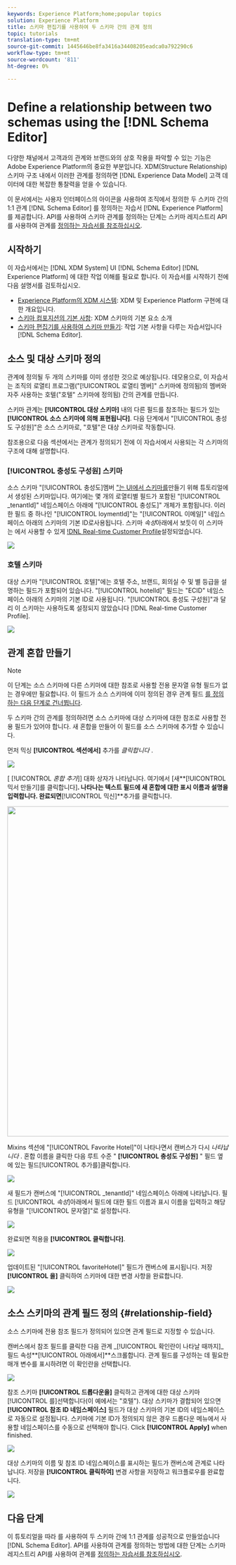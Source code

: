 ```yaml
---
keywords: Experience Platform;home;popular topics
solution: Experience Platform
title: 스키마 편집기를 사용하여 두 스키마 간의 관계 정의
topic: tutorials
translation-type: tm+mt
source-git-commit: 1445646be8fa3416a34408205eadca0a792290c6
workflow-type: tm+mt
source-wordcount: '811'
ht-degree: 0%

---
```



# Define a relationship between two schemas using the [!DNL Schema Editor]

다양한 채널에서 고객과의 관계와 브랜드와의 상호 작용을 파악할 수 있는 기능은 Adobe Experience Platform의 중요한 부분입니다. XDM(Structure Relationship) 스키마 구조 내에서 이러한 관계를 정의하면 [!DNL Experience Data Model] 고객 데이터에 대한 복잡한 통찰력을 얻을 수 있습니다.

이 문서에서는 사용자 인터페이스의 아이콘을 사용하여 조직에서 정의한 두 스키마 간의 1:1 관계 [!DNL Schema Editor] 를 정의하는 자습서 [!DNL Experience Platform] 를 제공합니다. API를 사용하여 스키마 관계를 정의하는 단계는 스키마 레지스트리 API를 사용하여 관계를 [정의하는 자습서를 참조하십시오](relationship-api.md).

## 시작하기

이 자습서에서는 [!DNL XDM System] UI [!DNL Schema Editor] [!DNL Experience Platform] 에 대한 작업 이해를 필요로 합니다. 이 자습서를 시작하기 전에 다음 설명서를 검토하십시오.

* [Experience Platform의 XDM 시스템](../home.md): XDM 및 Experience Platform 구현에 대한 개요입니다.
* [스키마 컴포지션의 기본 사항](../schema/composition.md): XDM 스키마의 기본 요소 소개
* [스키마 편집기를 사용하여 스키마 만들기](create-schema-ui.md): 작업 기본 사항을 다루는 자습서입니다 [!DNL Schema Editor].

## 소스 및 대상 스키마 정의

관계에 정의될 두 개의 스키마를 이미 생성한 것으로 예상됩니다. 데모용으로, 이 자습서는 조직의 로열티 프로그램(&quot;[!UICONTROL 로열티 멤버]&quot; 스키마에 정의됨)의 멤버와 자주 사용하는 호텔(&quot;호텔&quot; 스키마에 정의됨) 간의 관계를 만듭니다.

스키마 관계는 **[!UICONTROL 대상 스키마]** 내의 다른 필드를 참조하는 필드가 있는 **[!UICONTROL 소스 스키마에 의해 표현됩니다]**. 다음 단계에서 &quot;[!UICONTROL 충성도 구성원]&quot;은 소스 스키마로, &quot;호텔&quot;은 대상 스키마로 작동합니다.

참조용으로 다음 섹션에서는 관계가 정의되기 전에 이 자습서에서 사용되는 각 스키마의 구조에 대해 설명합니다.

### [!UICONTROL 충성도 구성원] 스키마

소스 스키마 &quot;[!UICONTROL 충성도]멤버 [&quot;는 UI에서 스키마를](create-schema-ui.md)만들기 위해 튜토리얼에서 생성된 스키마입니다. 여기에는 몇 개의 로열티별 필드가 포함된 &quot;[!UICONTROL \_tenantId]&quot; 네임스페이스 아래에 &quot;[!UICONTROL 충성도]&quot; 개체가 포함됩니다. 이러한 필드 중 하나인 &quot;[!UICONTROL loymentId]&quot;는 &quot;[!UICONTROL 이메일]&quot; 네임스페이스 아래의 스키마의 기본 ID로사용됩니다. 스키마 _속성_&#x200B;아래에서 보듯이 이 스키마는 에서 사용할 수 있게 [!DNL Real-time Customer Profile](../../profile/home.md)설정되었습니다.

![](../images/tutorials/relationship/loyalty-members.png)

### 호텔 스키마

대상 스키마 &quot;[!UICONTROL 호텔]&quot;에는 호텔 주소, 브랜드, 회의실 수 및 별 등급을 설명하는 필드가 포함되어 있습니다. &quot;[!UICONTROL hotelId]&quot; 필드는 &quot;ECID&quot; 네임스페이스 아래의 스키마의 기본 ID로 사용됩니다. &quot;[!UICONTROL 충성도 구성원]&quot;과 달리 이 스키마는 사용하도록 설정되지 않았습니다 [!DNL Real-time Customer Profile].

![](../images/tutorials/relationship/hotels.png)

## 관계 혼합 만들기

>[!NOTE]
>
>이 단계는 소스 스키마에 다른 스키마에 대한 참조로 사용할 전용 문자열 유형 필드가 없는 경우에만 필요합니다. 이 필드가 소스 스키마에 이미 정의된 경우 관계 필드 [를 정의하는 다음 단계로 건너뜁니다](#relationship-field).

두 스키마 간의 관계를 정의하려면 소스 스키마에 대상 스키마에 대한 참조로 사용할 전용 필드가 있어야 합니다. 새 혼합을 만들어 이 필드를 소스 스키마에 추가할 수 있습니다.

먼저 믹싱 **[!UICONTROL 섹션에서]** 추가를 _클릭합니다_ .

![](../images/tutorials/relationship/loyalty-add-mixin.png)

[ [!UICONTROL _혼합 추가&#x200B;_]] 대화 상자가 나타납니다. 여기에서 [새**[!UICONTROL &#x200B;믹서 만들기]를 클릭합니다&#x200B;]**. 나타나는 텍스트 필드에 새 혼합에 대한 표시 이름과 설명을 입력합니다. 완료되면**[!UICONTROL &#x200B;믹신&#x200B;]**추가를 클릭합니다.

<img src="../images/tutorials/relationship/loyalty-create-new-mixin.png" width="750"><br>

Mixins 섹션에 &quot;[!UICONTROL Favorite Hotel]&quot;이 나타나면서 캔버스가 다시 _나타납니다_ . 혼합 이름을 클릭한 다음 루트 수준 &quot; **[!UICONTROL 충성도 구성원]** &quot; 필드 옆에 있는 필드[!UICONTROL 추가를]클릭합니다.

![](../images/tutorials/relationship/loyalty-add-field.png)

새 필드가 캔버스에 &quot;[!UICONTROL \_tenantId]&quot; 네임스페이스 아래에 나타납니다. 필드 [!UICONTROL _속성&#x200B;_]아래에서 필드에 대한 필드 이름과 표시 이름을 입력하고 해당 유형을 &quot;[!UICONTROL 문자열]&quot;로 설정합니다.

![](../images/tutorials/relationship/relationship-field-details.png)

완료되면 적용을 **[!UICONTROL 클릭합니다]**.

![](../images/tutorials/relationship/relationship-field-apply.png)

업데이트된 &quot;[!UICONTROL favoriteHotel]&quot; 필드가 캔버스에 표시됩니다. 저장 **[!UICONTROL 을]** 클릭하여 스키마에 대한 변경 사항을 완료합니다.

![](../images/tutorials/relationship/relationship-field-save.png)

## 소스 스키마의 관계 필드 정의 {#relationship-field}

소스 스키마에 전용 참조 필드가 정의되어 있으면 관계 필드로 지정할 수 있습니다.

캔버스에서 참조 필드를 클릭한 다음 관계 _[!UICONTROL 확인란이 나타날 때까지]_필드 속성**[!UICONTROL &#x200B;아래에서&#x200B;]**스크롤합니다. 관계 필드를 구성하는 데 필요한 매개 변수를 표시하려면 이 확인란을 선택합니다.

![](../images/tutorials/relationship/relationship-checkbox.png)

참조 스키마 **[!UICONTROL 드롭다운을]** 클릭하고 관계에 대한 대상 스키마[!UICONTROL 를]선택합니다(이 예에서는 &quot;호텔&quot;). 대상 스키마가 결합되어 있으면 **[!UICONTROL 참조 ID 네임스페이스]** 필드가 대상 스키마의 기본 ID의 네임스페이스로 자동으로 설정됩니다. 스키마에 기본 ID가 정의되지 않은 경우 드롭다운 메뉴에서 사용할 네임스페이스를 수동으로 선택해야 합니다. Click **[!UICONTROL Apply]** when finished.

![](../images/tutorials/relationship/reference-schema-id-namespace.png)

대상 스키마의 이름 및 참조 ID 네임스페이스를 표시하는 필드가 캔버스에 관계로 나타납니다. 저장을 **[!UICONTROL 클릭하여]** 변경 사항을 저장하고 워크플로우를 완료합니다.

![](../images/tutorials/relationship/relationship-save.png)

## 다음 단계

이 튜토리얼을 따라 를 사용하여 두 스키마 간에 1:1 관계를 성공적으로 만들었습니다 [!DNL Schema Editor]. API를 사용하여 관계를 정의하는 방법에 대한 단계는 스키마 레지스트리 API를 사용하여 관계를 [정의하는 자습서를 참조하십시오](relationship-api.md).